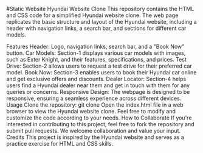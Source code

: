 #Static Website
Hyundai Website Clone
This repository contains the HTML and CSS code for a simplified Hyundai website clone. The web page replicates the basic structure and layout of the Hyundai website, including a header with navigation links, a search bar, and sections for different car models.

Features
Header: Logo, navigation links, search bar, and a "Book Now" button.
Car Models: Section-1 displays various car models with images, such as Exter Knight, and their features, specifications, and prices.
Test Drive: Section-2 allows users to request a test drive for their preferred car model.
Book Now: Section-3 enables users to book their Hyundai car online and get exclusive offers and discounts.
Dealer Locator: Section-4 helps users find a Hyundai dealer near them and get in touch with them for any queries or concerns.
Responsive Design: The webpage is designed to be responsive, ensuring a seamless experience across different devices.
Usage
Clone the repository: git clone 
Open the index.html file in a web browser to view the Hyundai website clone.
Feel free to modify and customize the code according to your needs.
How to Collaborate
If you're interested in contributing to this project, feel free to fork the repository and submit pull requests. We welcome collaboration and value your input.
Credits
This project is inspired by the Hyundai website and serves as a practice exercise for HTML and CSS skills.
